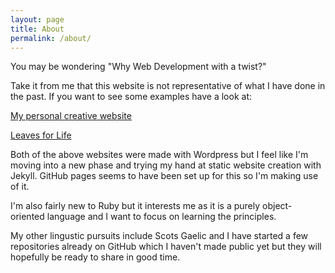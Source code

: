 ```yaml
---
layout: page
title: About
permalink: /about/
---
```


You may be wondering "Why Web Development with a twist?"

Take it from me that this website is not representative of what I have
done in the past. If you want to see some examples have a look at:

[My personal creative website](https://drewmcnaughton.net)

[Leaves for Life](https://leavesfor.life)


Both of the above websites were made with Wordpress but I feel like
I'm moving into a new phase and trying my hand at static website
creation with Jekyll. GitHub pages seems to have been set up for this so
I'm making use of it.

I'm also fairly new to Ruby but it interests me as it is a purely
object-oriented language and I want to focus on learning the principles.

My other lingustic pursuits include Scots Gaelic and I have started a
few repositories already on GitHub which I haven't made public yet but
they will hopefully be ready to share in good time.
